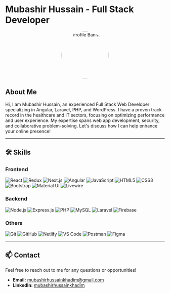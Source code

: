 # Mubashir Hussain - Full Stack Developer

<p align="center">
  <img src="https://mubashirhussain.netlify.app/static/media/profile.4bfa714456720f77f5ca.jpg" alt="Profile Banner" width="150" style="border-radius: 50%;">
</p>

## About Me

Hi, I am Mubashir Hussain, an experienced Full Stack Web Developer specializing in Angular, Laravel, PHP, and WordPress. I have a proven track record in the healthcare and IT sectors, focusing on optimizing performance and user experience. My expertise spans web app development, security, and collaborative problem-solving. Let's discuss how I can help enhance your online presence!

---

## 🛠 Skills

### Frontend
![React](https://img.shields.io/badge/-React-61DAFB?style=flat-square&logo=react&logoColor=white)
![Redux](https://img.shields.io/badge/-Redux-764ABC?style=flat-square&logo=redux&logoColor=white)
![Next.js](https://img.shields.io/badge/-Next.js-000000?style=flat-square&logo=nextdotjs&logoColor=white)
![Angular](https://img.shields.io/badge/-Angular-DD0031?style=flat-square&logo=angular&logoColor=white)
![JavaScript](https://img.shields.io/badge/-JavaScript-F7DF1E?style=flat-square&logo=javascript&logoColor=black)
![HTML5](https://img.shields.io/badge/-HTML5-E34F26?style=flat-square&logo=html5&logoColor=white)
![CSS3](https://img.shields.io/badge/-CSS3-1572B6?style=flat-square&logo=css3)
![Bootstrap](https://img.shields.io/badge/-Bootstrap-563D7C?style=flat-square&logo=bootstrap)
![Material UI](https://img.shields.io/badge/-Material%20UI-0081CB?style=flat-square&logo=material-ui)
![Livewire](https://img.shields.io/badge/-Livewire-4E56A6?style=flat-square&logo=livewire)

### Backend
![Node.js](https://img.shields.io/badge/-Node.js-339933?style=flat-square&logo=nodedotjs&logoColor=white)
![Express.js](https://img.shields.io/badge/-Express.js-000000?style=flat-square&logo=express&logoColor=white)
![PHP](https://img.shields.io/badge/-PHP-777BB4?style=flat-square&logo=php&logoColor=white)
![MySQL](https://img.shields.io/badge/-MySQL-4479A1?style=flat-square&logo=mysql&logoColor=white)
![Laravel](https://img.shields.io/badge/-Laravel-FF2D20?style=flat-square&logo=laravel&logoColor=white)
![Firebase](https://img.shields.io/badge/-Firebase-FFCA28?style=flat-square&logo=firebase&logoColor=black)

### Others
![Git](https://img.shields.io/badge/-Git-F05032?style=flat-square&logo=git&logoColor=white)
![GitHub](https://img.shields.io/badge/-GitHub-181717?style=flat-square&logo=github)
![Netlify](https://img.shields.io/badge/-Netlify-00C7B7?style=flat-square&logo=netlify&logoColor=white)
![VS Code](https://img.shields.io/badge/-VS%20Code-007ACC?style=flat-square&logo=visual-studio-code&logoColor=white)
![Postman](https://img.shields.io/badge/-Postman-FF6C37?style=flat-square&logo=postman&logoColor=white)
![Figma](https://img.shields.io/badge/-Figma-F24E1E?style=flat-square&logo=figma&logoColor=white)

---

## 📫 Contact

Feel free to reach out to me for any questions or opportunities!

- **Email:** [mubashirhussainkhadim@gmail.com](mailto:mubashirhussainkhadim@gmail.com)
- **LinkedIn:** [mubashirhussainkhadim](https://linkedin.com/in/mubashirhussainkhadim)
